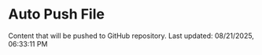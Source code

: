 # Auto Push File

Content that will be pushed to GitHub repository.
Last updated: 08/21/2025, 06:33:11 PM